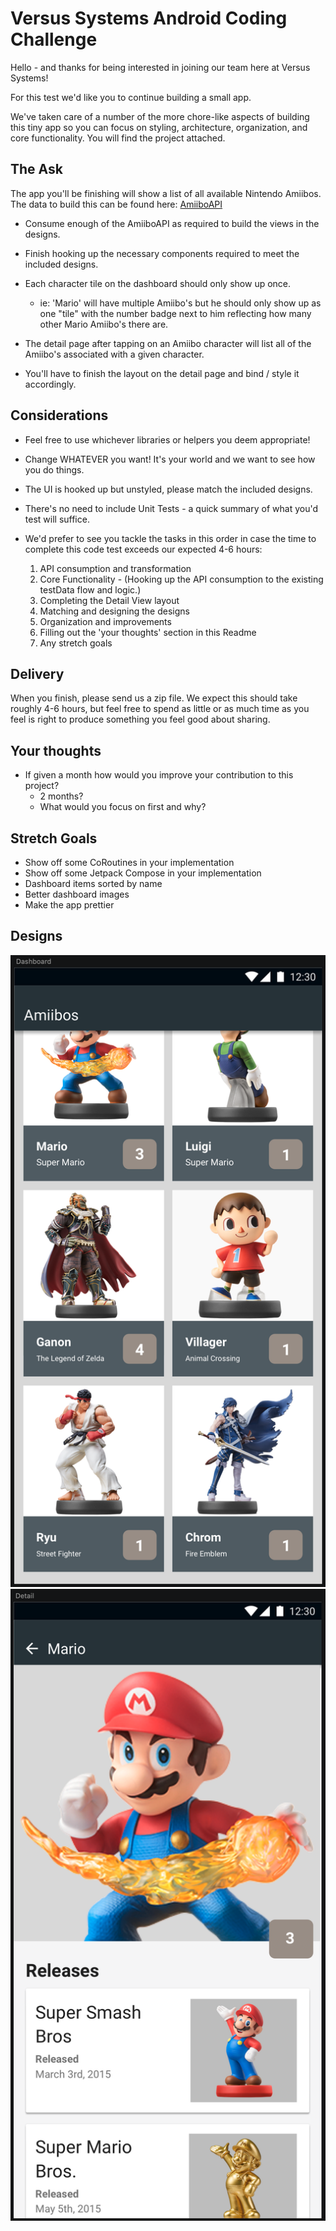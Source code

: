 # Versus Systems Android Coding Challenge

Hello - and thanks for being interested in joining our team here at Versus Systems!

For this test we'd like you to continue building a small app.

We've taken care of a number of the more chore-like aspects of building this tiny app so you can focus on styling, architecture, organization, and core functionality.  You will find the project attached.

## The Ask

The app you'll be finishing will show a list of all available Nintendo Amiibos.
The data to build this can be found here: [AmiiboAPI](https://www.amiiboapi.com)

* Consume enough of the AmiiboAPI as required to build the views in the designs.
* Finish hooking up the necessary components required to meet the included designs.

* Each character tile on the dashboard should only show up once.
  * ie: 'Mario' will have multiple Amiibo's but he should only show up as one "tile" with the number badge next to him reflecting how many other Mario Amiibo's there are.

* The detail page after tapping on an Amiibo character will list all of the Amiibo's associated with a given character.
* You'll have to finish the layout on the detail page and bind / style it accordingly.

## Considerations

* Feel free to use whichever libraries or helpers you deem appropriate!

* Change WHATEVER you want!  It's your world and we want to see how you do things.

* The UI is hooked up but unstyled, please match the included designs.

* There's no need to include Unit Tests - a quick summary of what you'd test will suffice.

* We'd prefer to see you tackle the tasks in this order in case the time to complete this code test exceeds our expected 4-6 hours:    
    1. API consumption and transformation
    2. Core Functionality - (Hooking up the API consumption to the existing testData flow and logic.)
    3. Completing the Detail View layout
    4. Matching and designing the designs
    5. Organization and improvements
    6. Filling out the 'your thoughts' section in this Readme
    7. Any stretch goals

## Delivery

When you finish, please send us a zip file.  We expect this should take roughly 4-6 hours, but feel free to spend as little or as much time as you feel is right to produce something you feel good about sharing.

## Your thoughts

* If given a month how would you improve your contribution to this project?
  * 2 months?
  * What would you focus on first and why?






## Stretch Goals

* Show off some CoRoutines in your implementation
* Show off some Jetpack Compose in your implementation
* Dashboard items sorted by name
* Better dashboard images
* Make the app prettier

## Designs
![Dashboard](assets/Dashboard.png)
![Detail View](assets/DetailPage.png)
